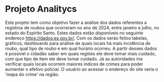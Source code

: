 # Projeto Analitycs
Este projeto tem como objetivo fazer a análise dos dados referentes a registros de roubos que ocorreram no ano de 2024, entre janeiro e julho, no estado do Espírito Santo. Estes dados estão disponíveis no seguinte endereço https://dados.es.gov.br/.
Com os dados seráo feitos tabelas, gráficos, dashboards para análise de quais locais há mais incidência de roubo, qual tipo de roubo e em qual horário ocorreu. A partir desses dados é possível o cidadão saber em quais regiões ele deve tomar mais cuidado, com que tipo de item ele deve tomar cuidado. Já as autoridades iria verificar quais locais ocorrem maiores indices de crimes para poder aumentar o efetivo policial. O usuário ao acessar o endereço do site veria o 'mapa do crime' na região.
